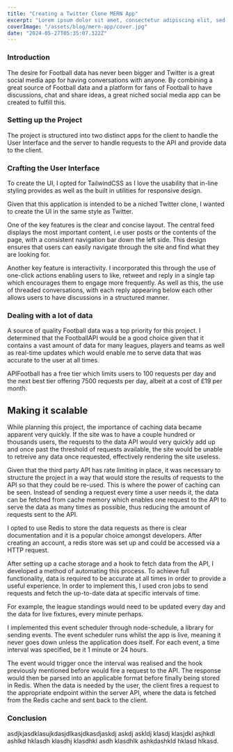 ```yaml
---
title: "Creating a Twitter Clone MERN App"
excerpt: "Lorem ipsum dolor sit amet, consectetur adipiscing elit, sed do eiusmod tempor incididunt ut labore et dolore magna aliqua. Praesent elementum facilisis leo vel fringilla est ullamcorper eget. At imperdiet dui accumsan sit amet nulla facilities morbi tempus."
coverImage: "/assets/blog/mern-app/cover.jpg"
date: "2024-05-27T05:35:07.322Z"
---
```


### **Introduction**

The desire for Football data has never been bigger and Twitter is a great social media app for having conversations with anyone. By combining a great source of Football data and a platform for fans of Football to have discussions, chat and share ideas, a great niched social media app can be created to fulfill this.

### **Setting up the Project**

The project is structured into two distinct apps for the client to handle the User Interface and the server to handle requests to the API and provide data to the client.

### **Crafting the User Interface**

To create the UI, I opted for TailwindCSS as I love the usability that in-line styling provides as well as the built in utilities for responsive design.

Given that this application is intended to be a niched Twitter clone, I wanted to create the UI in the same style as Twitter.

One of the key features is the clear and concise layout. The central feed displays the most important content, i.e user posts or the contents of the page, with a consistent navigation bar down the left side. This design ensures that users can easily navigate through the site and find what they are looking for.

Another key feature is interactivity. I incorporated this through the use of one-click actions enabling users to like, retweet and reply in a single tap which encourages them to engage more frequently. As well as this, the use of threaded conversations, with each reply appearing below each other allows users to have discussions in a structured manner.

### **Dealing with a lot of data**

A source of quality Football data was a top priority for this project. I determined that the FootballAPI would be a good choice given that it contains a vast amount of data for many leagues, players and teams as well as real-time updates which would enable me to serve data that was accurate to the user at all times.

APIFootball has a free tier which limits users to 100 requests per day and the next best tier offering 7500 requests per day, albeit at a cost of £19 per month.

## **Making it scalable**

While planning this project, the importance of caching data became apparent very quickly. If the site was to have a couple hundred or thousands users, the requests to the data API would very quickly add up and once past the threshold of requests available, the site would be unable to retreive any data once requested, effectively rendering the site useless.

Given that the third party API has rate limiting in place, it was necessary to structure the project in a way that would store the results of requests to the API so that they could be re-used. This is where the power of caching can be seen. Instead of sending a request every time a user needs it, the data can be fetched from cache memory which enables one request to the API to serve the data as many times as possible, thus reducing the amount of requests sent to the API.

I opted to use Redis to store the data requests as there is clear documentation and it is a popular choice amongst developers. After creating an account, a redis store was set up and could be accessed via a HTTP request.

After setting up a cache storage and a hook to fetch data from the API, I developed a method of automating this process. To achieve full functionality, data is required to be accurate at all times in order to provide a useful experience. In order to implement this, I used cron jobs to send requests and fetch the up-to-date data at specific intervals of time.

For example, the league standings would need to be updated every day and the data for live fixtures, every minute perhaps.

I implemented this event scheduler through node-schedule, a library for sending events. The event scheduler runs whilst the app is live, meaning it never goes down unless the application does itself. For each event, a time interval was specified, be it 1 minute or 24 hours.

The event would trigger once the interval was realised and the hook previously mentioned before would fire a request to the API. The response would then be parsed into an applicable format before finally being stored in Redis. When the data is needed by the user, the client fires a request to the appropriate endpoint within the server API, where the data is fetched from the Redis cache and sent back to the client.


### Conclusion

asdjkjasdklasujkdasjdlkasjdkasdjaskdj askdj askldj klasdj klasjdkl asjhkdl ashlkd hklasdh klasdhj klasdhkl asdh klasdhlk ashkdashkld hklasd hlkasd.
